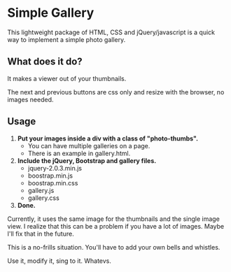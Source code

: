 <h1>Simple Gallery</h1>

<p>This lightweight package of HTML, CSS and jQuery/javascript is a quick way to implement a simple photo gallery.</p>

<h2>What does it do?</h2>
<p>It makes a viewer out of your thumbnails.</p>
<p>The next and previous buttons are css only and resize with the browser, no images needed.</p>

<h2>Usage</h2>
<ol>
	<li><strong>Put your images inside a div with a class of "photo-thumbs".</strong>
		<ul>
			<li>You can have multiple galleries on a page.</li>
			<li>There is an example in gallery.html.</li>
		</ul>
	</li>
	<li><strong>Include the jQuery, Bootstrap and gallery files.</strong>
		<ul>
			<li>jquery-2.0.3.min.js</li>
			<li>boostrap.min.js</li>
			<li>boostrap.min.css</li>
			<li>gallery.js</li>
			<li>gallery.css</li>
		</ul>
	</li>
	<li><strong>Done.</strong></li>
</ol>

<p>Currently, it uses the same image for the thumbnails and the single image view. I realize that this can be a problem if you have a lot of images. Maybe I'll fix that in the future.</p>

<p>This is a no-frills situation. You'll have to add your own bells and whistles.</p>

<p>Use it, modify it, sing to it. Whatevs.</p>
